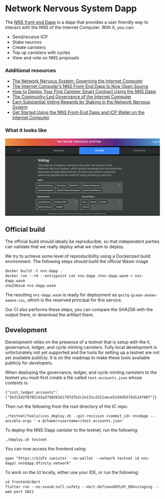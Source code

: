 # Network Nervous System Dapp

The [NNS front-end Dapp](https://nns.ic0.app/) is a dapp that provides a user friendly way to interact with the NNS of the Internet Computer. With it, you can:

* Send/receive ICP
* Stake neurons
* Create canisters
* Top up canisters with cycles
* View and vote on NNS proposals

### Additional resources
* [The Network Nervous System: Governing the Internet Computer](https://medium.com/dfinity/the-network-nervous-system-governing-the-internet-computer-1d176605d66a)
* [The Internet Computer’s NNS Front-End Dapp Is Now Open Source](https://medium.com/dfinity/the-internet-computers-nns-front-end-dapp-is-now-open-source-3925edc21c49)
* [How to Deploy Your First Canister Smart Contract Using the NNS Dapp](https://medium.com/dfinity/how-to-deploy-your-first-canister-using-the-nns-dapp-c8b75e01a05b)
* [The Community-Led Governance of the Internet Computer](https://medium.com/dfinity/the-community-led-governance-of-the-internet-computer-b863cd2975ba)
* [Earn Substantial Voting Rewards by Staking in the Network Nervous System](https://medium.com/dfinity/earn-substantial-voting-rewards-by-staking-in-the-network-nervous-system-7eb5cf988182)
* [Get Started Using the NNS Front-End Dapp and ICP Wallet on the Internet Computer](https://medium.com/dfinity/getting-started-on-the-internet-computers-network-nervous-system-app-wallet-61ecf111ea11)

### What it looks like 

![image](./nns-dapp-governance.png)



## Official build

The official build should ideally be reproducible, so that independent parties
can validate that we really deploy what we claim to deploy.

We try to achieve some level of reproducibility using a Dockerized build
environment. The following steps _should_ build the official Wasm image

    docker build -t nns-dapp .
    docker run --rm --entrypoint cat nns-dapp /nns-dapp.wasm > nns-dapp.wasm
    sha256sum nns-dapp.wasm

The resulting `nns-dapp.wasm` is ready for deployment as
`qoctq-giaaa-aaaaa-aaaea-cai`, which is the reserved principal for this service.

Our CI also performs these steps; you can compare the SHA256 with the output there, or download the artifact there.

## Development

Development relies on the presence of a testnet that is setup with the II, governance, ledger, and cycle minting canisters. Fully local development is unfortunately not yet supported and the tools for setting up a testnet are not yet available publicly. It is on the roadmap to make these tools available publicly for developers.

When deploying the governance, ledger, and cycle minting canisters to the testnet you must first create a file called `test-accounts.json` whose contents is:

    {"init_ledger_accounts":["5b315d2f6702cb3a27d826161797d7b2c2e131cd312aece51d4d5574d1247087"]}

Then run the following from the root directory of the IC repo:

    ./testnet/tools/icos_deploy.sh --git-revision <commit_id> nnsdapp --ansible-args '-e @/home/<username>/test-accounts.json'

To deploy the NNS Dapp canister to the testnet, run the following:

    ./deploy.sh testnet

You can now access the frontend using:

    open "https://$(dfx canister --no-wallet --network testnet id nns-dapp).nnsdapp.dfinity.network"

To work on the UI locally, either use your IDE, or run the following:

    cd frontend/dart
    flutter run --no-sound-null-safety --dart-define=DEPLOY_ENV=staging --web-port 5021
